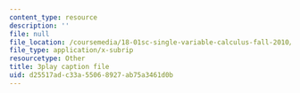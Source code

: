 ```yaml
---
content_type: resource
description: ''
file: null
file_location: /coursemedia/18-01sc-single-variable-calculus-fall-2010/d25517adc33a55068927ab75a3461d0b_twzGBqPeW0M.vtt
file_type: application/x-subrip
resourcetype: Other
title: 3play caption file
uid: d25517ad-c33a-5506-8927-ab75a3461d0b
---
```

